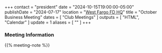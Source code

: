 +++
contact = "president"
date = "2024-10-15T19:00:00-05:00"
publishDate = "2024-07-17"
location = "[West Fargo FD HQ](/places/west-fargo-fire-department-headquarters/)"
title = "October Business Meeting"
dates = [ "Club Meetings" ]
outputs = [ "HTML", "Calendar" ]
update = 1
aliases = [ "" ]
+++
### Meeting Information

{{% meeting-note %}}

